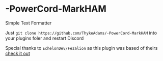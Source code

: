 # -PowerCord-MarkHAM

Simple Text Formatter

Just `git clone https://github.com/ThykeAdams/-PowerCord-MarkHAM` into your plugins foler and restart Discord

Special thanks to `EchelonDev/Fezalion` as this plugin was based of theirs [check it out](https://github.com/powercord-community/owoifier)
